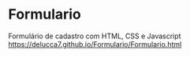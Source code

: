 # Formulario
Formulário de cadastro com HTML, CSS e Javascript
https://delucca7.github.io/Formulario/Formulario.html
